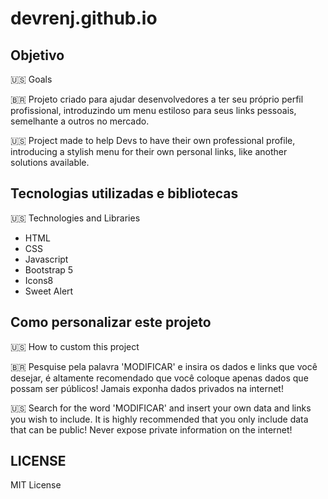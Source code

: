 # devrenj.github.io

## Objetivo
🇺🇸 Goals

🇧🇷 Projeto criado para ajudar desenvolvedores a ter seu próprio perfil profissional, introduzindo um menu estiloso para seus links pessoais, semelhante a outros no mercado.

🇺🇸 Project made to help Devs to have their own professional profile, introducing a stylish menu for their own personal links, like another solutions available.

## Tecnologias utilizadas e bibliotecas
🇺🇸 Technologies and Libraries

- HTML
- CSS
- Javascript
- Bootstrap 5
- Icons8
- Sweet Alert

## Como personalizar este projeto
🇺🇸 How to custom this project

🇧🇷 Pesquise pela palavra 'MODIFICAR' e insira os dados e links que você desejar, é altamente recomendado que você coloque apenas dados que possam ser públicos! Jamais exponha dados privados na internet!

🇺🇸 Search for the word 'MODIFICAR' and insert your own data and links you wish to include. It is highly recommended that you only include data that can be public! Never expose private information on the internet!

## LICENSE
MIT License
